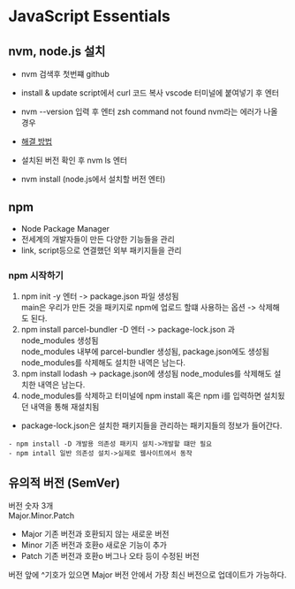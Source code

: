 # JavaScript Essentials

## nvm, node.js 설치

- nvm 검색후 첫번쨰 github
- install & update script에서 curl 코드 복사 vscode 터미널에 붙여넣기 후 엔터
- nvm --version 입력 후 엔터
zsh command not found nvm라는 에러가 나올 경우
- [해결 방법](https://velog.io/@energyy044/Reactzsh-command-not-found-nvm)

- 설치된 버전 확인 후 nvm ls 엔터
- nvm install (node.js에서 설치할 버전 엔터)

## npm

- Node Package Manager
- 전세계의 개발자들이 만든 다양한 기능들을 관리
- link, script등으로 연결했던 외부 패키지들을 관리

### npm 시작하기

1. npm init -y 엔터 -> package.json 파일 생성됨  
main은 우리가 만든 것을 패키지로 npm에 업로드 할떄 사용하는 옵션 -> 삭제해도 된다.
2. npm install parcel-bundler -D 엔터 -> package-lock.json 과 node_modules 생성됨  
node_modules 내부에 parcel-bundler 생성됨, package.json에도 생성됨    
node_modules를 삭제해도 설치한 내역은 남는다.
3. npm install lodash -> package.json에 생성됨
node_modules를 삭제해도 설치한 내역은 남는다.
4. node_modules를 삭제하고 터미널에 npm install 혹은 npm i를 입력하면 설치됬던 내역을 통해 재설치됨

- package-lock.json은 설치한 패키지들을 관리하는 패키지들의 정보가 들어간다.

```
- npm install -D 개발용 의존성 패키지 설치->개발할 떄만 필요
- npm intall 일반 의존성 설치->실제로 웹사이트에서 동작
```

## 유의적 버전 (SemVer)

버전 숫자 3개  
Major.Minor.Patch  

- Major 기존 버전과 호환되지 않는 새로운 버전
- Minor 기존 버전과 호환o 새로운 기능이 추가
- Patch 기존 버전과 호환o 버그나 오타 등이 수정된 버전

버전 앞에 ^기호가 있으면 Major 버전 안에서 가장 최신 버전으로 업데이트가 가능하다.